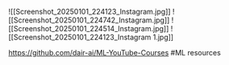 ![[Screenshot_20250101_224123_Instagram.jpg]]
![[Screenshot_20250101_224742_Instagram.jpg]]
![[Screenshot_20250101_224514_Instagram.jpg]]
![[Screenshot_20250101_224123_Instagram 1.jpg]]

https://github.com/dair-ai/ML-YouTube-Courses  #ML resources